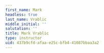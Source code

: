 ```yaml
---
first_name: Mark
headless: true
last_name: Vrablic
middle_initial: ''
salutation: ''
title: Mark Vrablic
type: instructor
uid: 437b9cfd-afaa-e25c-bfb4-41087bbaa3a2
---
```

